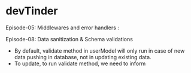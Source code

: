 # devTinder

Episode-05: Middlewares and error handlers :

Episode-08: Data sanitization & Schema validations

- By default, validate method in userModel will only run in case of new data pushing in database, not in updating existing data.
- To update, to run validate method, we need to inform